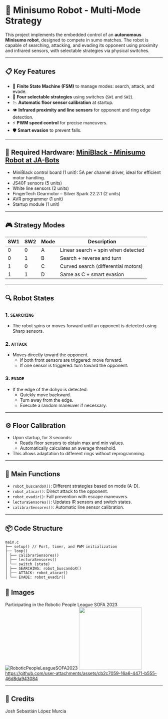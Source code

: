 # 🤖 Minisumo Robot - Multi-Mode Strategy

This project implements the embedded control of an **autonomous Minisumo robot**, designed to compete in sumo matches. The robot is capable of searching, attacking, and evading its opponent using proximity and infrared sensors, with selectable strategies via physical switches.

---

## 📋 Key Features

- 🧠 **Finite State Machine (FSM)** to manage modes: search, attack, and evade.
- 🔄 **Four selectable strategies** using switches (`SW1` and `SW2`).
- 📉 **Automatic floor sensor calibration** at startup.
- 👁️ **Infrared proximity and line sensors** for opponent and ring edge detection.
- ⚡ **PWM speed control** for precise maneuvers.
- 🛡️ **Smart evasion** to prevent falls.

---

## 🧰 Required Hardware: [MiniBlack - Minisumo Robot at JA-Bots](https://ja-bots.com/producto/minisumo-miniblack/)

- MiniBlack control board (1 unit): 5A per channel driver, ideal for efficient motor handling.
- JS40F sensors (5 units)
- White line sensors (2 units)
- FingerTech Gearmotor – Silver Spark 22.2:1 (2 units)
- AVR programmer (1 unit)
- Startup module (1 unit)

---

## 🎮 Strategy Modes

| SW1 | SW2 | Mode | Description                                  |
|-----|-----|------|----------------------------------------------|
| 0   | 0   | A    | Linear search + spin when detected           |
| 0   | 1   | B    | Search + reverse and turn                    |
| 1   | 0   | C    | Curved search (differential motors)          |
| 1   | 1   | D    | Same as C + smart evasion                    |

---

## 🔍 Robot States

### 1. `SEARCHING`
- The robot spins or moves forward until an opponent is detected using Sharp sensors.

### 2. `ATTACK`
- Moves directly toward the opponent.
  - If both front sensors are triggered: move forward.
  - If one sensor is triggered: turn toward the opponent.

### 3. `EVADE`
- If the edge of the dohyo is detected:
  - Quickly move backward.
  - Turn away from the edge.
  - Execute a random maneuver if necessary.

---

## ⚙️ Floor Calibration

- Upon startup, for 3 seconds:
  - Reads floor sensors to obtain max and min values.
  - Automatically calculates an average threshold.
- This allows adaptation to different rings without reprogramming.

---

## 🧪 Main Functions

- `robot_buscandoX()`: Different strategies based on mode (A-D).
- `robot_atacar()`: Direct attack to the opponent.
- `robot_evadir()`: Fall prevention with escape maneuvers.
- `lecturaSensores()`: Updates IR sensors and switch states.
- `calibrarSensores()`: Automatic line sensor calibration.

---

## 📦 Code Structure



```
main.c
├── setup() // Port, timer, and PWM initialization
├── loop()
│ ├── calibrarSensores()
│ ├── lecturaSensores()
│ └── switch (state)
│ ├── SEARCHING: robot_buscandoX()
│ ├── ATTACK: robot_atacar()
│ └── EVADE: robot_evadir()

```

## 📸 Images

Participating in the Robotic People League SOFA 2023
![RoboticPeopleLeagueSOFA2023](https://github.com/user-attachments/assets/f92229dd-8bef-4827-8bb9-6a8f84f9b029)
<img src="https://github.com/user-attachments/assets/f92229dd-8bef-4827-8bb9-6a8f84f9b029" width="200"/>
<br/>
https://github.com/user-attachments/assets/cb2c7059-16a6-4471-b555-46d8da943084



---

## 👥 Credits

Josh Sebastián López Murcia  

